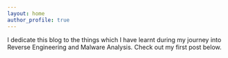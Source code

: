 ```yaml
---
layout: home
author_profile: true
---
```


I dedicate this blog to the things which I have learnt during my journey into Reverse Engineering and Malware Analysis.
Check out my first post below.

